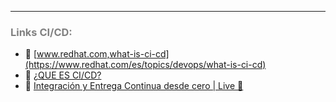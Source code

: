 ***
### <span style="color:grey">Links CI/CD:</span>
- 🔗 [www.redhat.com,what-is-ci-cd](https://www.redhat.com/es/topics/devops/what-is-ci-cd)
- 🔗 [¿QUE ES CI/CD?](https://www.youtube.com/watch?v=6eRkCnFhHRg)
- 🔗 [Integración y Entrega Continua desde cero | Live 🔴](https://www.youtube.com/watch?v=5zkMQ1UYMJY)
